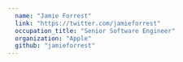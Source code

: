 ```yaml
---
  name: "Jamie Forrest"
  link: "https://twitter.com/jamieforrest"
  occupation_title: "Senior Software Engineer"
  organization: "Apple"
  github: "jamieforrest"
---
```

